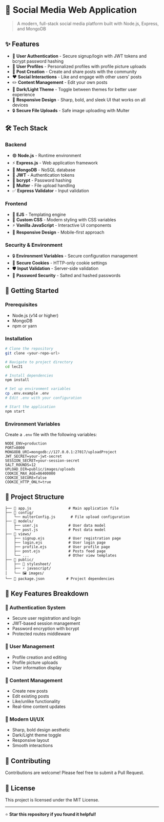 


          
# 📱 Social Media Web Application

> A modern, full-stack social media platform built with Node.js, Express, and MongoDB

## ✨ Features

- 🔐 **User Authentication** - Secure signup/login with JWT tokens and bcrypt password hashing
- 👤 **User Profiles** - Personalized profiles with profile picture uploads
- 📝 **Post Creation** - Create and share posts with the community
- ❤️ **Social Interactions** - Like and engage with other users' posts
- ✏️ **Content Management** - Edit your own posts
- 🌙 **Dark/Light Theme** - Toggle between themes for better user experience
- 📱 **Responsive Design** - Sharp, bold, and sleek UI that works on all devices
- 🔒 **Secure File Uploads** - Safe image uploading with Multer

## 🛠️ Tech Stack

### Backend
- 🟢 **Node.js** - Runtime environment
- ⚡ **Express.js** - Web application framework
- 🍃 **MongoDB** - NoSQL database
- 🔑 **JWT** - Authentication tokens
- 🔐 **bcrypt** - Password hashing
- 📁 **Multer** - File upload handling
- ✅ **Express Validator** - Input validation

### Frontend
- 🎨 **EJS** - Templating engine
- 💅 **Custom CSS** - Modern styling with CSS variables
- ⚡ **Vanilla JavaScript** - Interactive UI components
- 🎯 **Responsive Design** - Mobile-first approach

### Security & Environment
- 🔒 **Environment Variables** - Secure configuration management
- 🍪 **Secure Cookies** - HTTP-only cookie settings
- 🛡️ **Input Validation** - Server-side validation
- 🔐 **Password Security** - Salted and hashed passwords

## 🚀 Getting Started

### Prerequisites
- Node.js (v14 or higher)
- MongoDB
- npm or yarn

### Installation

```bash
# Clone the repository
git clone <your-repo-url>

# Navigate to project directory
cd lec21

# Install dependencies
npm install

# Set up environment variables
cp .env.example .env
# Edit .env with your configuration

# Start the application
npm start
```

### Environment Variables

Create a `.env` file with the following variables:

```env
NODE_ENV=production
PORT=8000
MONGODB_URI=mongodb://127.0.0.1:27017/uploadProject
JWT_SECRET=your-jwt-secret
SESSION_SECRET=your-session-secret
SALT_ROUNDS=12
UPLOAD_DIR=public/images/uploads
COOKIE_MAX_AGE=86400000
COOKIE_SECURE=false
COOKIE_HTTP_ONLY=true
```

## 📁 Project Structure

```
├── 📄 app.js                 # Main application file
├── 📁 config/
│   └── multerConfig.js       # File upload configuration
├── 📁 models/
│   ├── user.js              # User data model
│   └── post.js              # Post data model
├── 📁 views/
│   ├── signup.ejs           # User registration page
│   ├── login.ejs            # User login page
│   ├── profile.ejs          # User profile page
│   ├── post.ejs             # Posts feed page
│   └── ...                  # Other view templates
├── 📁 public/
│   ├── 🎨 stylesheet/
│   ├── ⚡ javascript/
│   └── 🖼️ images/
└── 📄 package.json          # Project dependencies
```

## 🎯 Key Features Breakdown

### 🔐 Authentication System
- Secure user registration and login
- JWT-based session management
- Password encryption with bcrypt
- Protected routes middleware

### 👤 User Management
- Profile creation and editing
- Profile picture uploads
- User information display

### 📝 Content Management
- Create new posts
- Edit existing posts
- Like/unlike functionality
- Real-time content updates

### 🎨 Modern UI/UX
- Sharp, bold design aesthetic
- Dark/Light theme toggle
- Responsive layout
- Smooth interactions

## 🤝 Contributing

Contributions are welcome! Please feel free to submit a Pull Request.

## 📄 License

This project is licensed under the MIT License.

---

⭐ **Star this repository if you found it helpful!**
        
